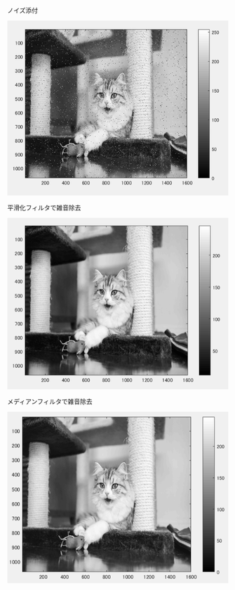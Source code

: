 ノイズ添付

![](https://github.com/suuzoudan/homework/blob/master/n1cat.PNG?raw=true)


平滑化フィルタで雑音除去

![](https://github.com/suuzoudan/homework/blob/master/n2cat.PNG?raw=true)


メディアンフィルタで雑音除去

![](https://github.com/suuzoudan/homework/blob/master/n3cat.PNG?raw=true)


